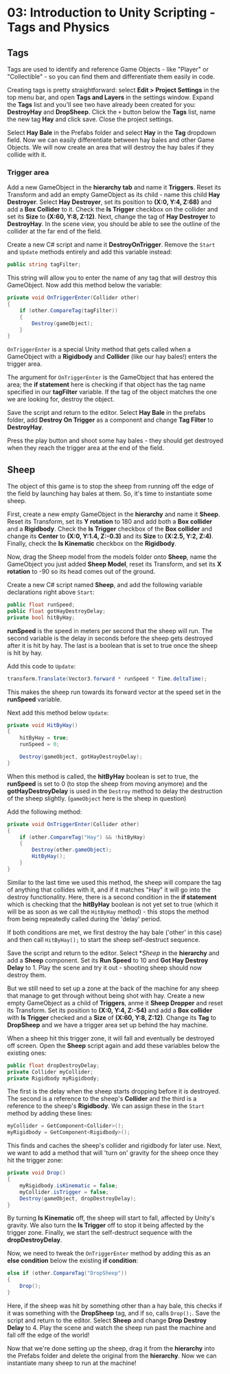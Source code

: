 # 03: Introduction to Unity Scripting - Tags and Physics

## Tags

Tags are used to identify and reference Game Objects - like "Player" or "Collectible" - so you can find them and differentiate them easily in code.

Creating tags is pretty straightforward: select **Edit > Project Settings** in the top menu bar, and open **Tags and Layers** in the settings window. Expand the **Tags** list and you'll see two have already been created for you: **DestroyHay** and **DropSheep**. Click the `+` button below the **Tags** list, name the new tag **Hay** and click save. Close the project settings.

Select **Hay Bale** in the Prefabs folder and select **Hay** in the **Tag** dropdown field. Now we can easily differentiate between hay bales and other Game Objects. We will now create an area that will destroy the hay bales if they collide with it.

### Trigger area

Add a new GameObject in the **hierarchy tab** and name it **Triggers**. Reset its Transform and add an empty GameObject as its child - name this child **Hay Destroyer**. Select **Hay Destroyer**, set its position to **(X:0, Y:4, Z:68)** and add a **Box Collider** to it. Check the **Is Trigger** checkbox on the collider and set its **Size** to **(X:60, Y:8, Z:12)**. Next, change the tag of **Hay Destroyer** to **DestroyHay**. In the scene view, you should be able to see the outline of the collider at the far end of the field.

Create a new C# script and name it **DestroyOnTrigger**. Remove the `Start` and `Update` methods entirely and add this variable instead:

```csharp
public string tagFilter;
```

This string will allow you to enter the name of any tag that will destroy this GameObject. Now add this method below the variable:

```csharp
private void OnTriggerEnter(Collider other) 
{
    if (other.CompareTag(tagFilter)) 
    {
        Destroy(gameObject); 
    }
}
```

`OnTriggerEnter` is a special Unity method that gets called when a GameObject with a **Rigidbody** and **Collider** (like our hay bales!) enters the trigger area.

The argument for `OnTriggerEnter` is the GameObject that has entered the area; the **if statement** here is checking if that object has the tag name specified in our **tagFilter** variable. If the tag of the object matches the one we are looking for, destroy the object.

Save the script and return to the editor. Select **Hay Bale** in the prefabs folder, add **Destroy On Trigger** as a component and change **Tag Filter** to **DestroyHay**.

Press the play button and shoot some hay bales - they should get destroyed when they reach the trigger area at the end of the field.

## Sheep

The object of this game is to stop the sheep from running off the edge of the field by launching hay bales at them. So, it's time to instantiate some sheep.

First, create a new empty GameObject in the **hierarchy** and name it **Sheep**. Reset its Transform, set its **Y rotation** to 180 and add both a **Box collider** and a **Rigidbody**. Check the **Is Trigger** checkbox of the **Box collider** and change its **Center** to **(X:0, Y:1.4, Z:-0.3)** and its **Size** to **(X:2.5, Y:2, Z:4)**. Finally, check the **Is Kinematic** checkbox on the **Rigidbody**.

Now, drag the Sheep model from the models folder onto **Sheep**, name the GameObject you just added **Sheep Model**, reset its Transform, and set its **X rotation** to -90 so its head comes out of the ground.

Create a new C# script named **Sheep**, and add the following variable declarations right above `Start`:

```csharp
public float runSpeed; 
public float gotHayDestroyDelay; 
private bool hitByHay; 
```

**runSpeed** is the speed in meters per second that the sheep will run. The second variable is the delay in seconds before the sheep gets destroyed after it is hit by hay. The last is a boolean that is set to true once the sheep is hit by hay.

Add this code to `Update`:

```csharp
transform.Translate(Vector3.forward * runSpeed * Time.deltaTime);
```

This makes the sheep run towards its forward vector at the speed set in the **runSpeed** variable.

Next add this method below `Update`:

```csharp
private void HitByHay()
{
    hitByHay = true; 
    runSpeed = 0;

    Destroy(gameObject, gotHayDestroyDelay);
}
```

When this method is called, the **hitByHay** boolean is set to true, the **runSpeed** is set to 0 (to stop the sheep from moving anymore) and the **gotHayDestroyDelay** is used in the `Destroy` method to delay the destruction of the sheep slightly. (`gameObject` here is the sheep in question)

Add the following method:

```csharp
private void OnTriggerEnter(Collider other) 
{
    if (other.CompareTag("Hay") && !hitByHay) 
    {
        Destroy(other.gameObject); 
        HitByHay(); 
    }
}
```

Similar to the last time we used this method, the sheep will compare the tag of anything that collides with it, and if it matches "Hay" it will go into the destroy functionality. Here, there is a second condition in the **if statement** which is checking that the **hitByHay** boolean is not yet set to true (which it will be as soon as we call the `HitByHay` method) - this stops the method from being repeatedly called during the 'delay' period.

If both conditions are met, we first destroy the hay bale ('other' in this case) and then call `HitByHay();` to start the sheep self-destruct sequence.

Save the script and return to the editor. Select **Sheep* in the **hierarchy** and add a **Sheep** component. Set its **Run Speed** to 10 and **Got Hay Destroy Delay** to 1. Play the scene and try it out - shooting sheep should now destroy them.

But we still need to set up a zone at the back of the machine for any sheep that manage to get through without being shot with hay. Create a new empty GameObject as a child of **Triggers**, anme it **Sheep Dropper** and reset its Transform. Set its position to **(X:0, Y:4, Z:-54)** and add a **Box collider** with **Is Trigger** checked and a **Size** of **(X:60, Y:8, Z:12)**. Change its **Tag** to **DropSheep** and we have a trigger area set up behind the hay machine.

When a sheep hit this trigger zone, it will fall and eventually be destroyed off screen. Open the **Sheep** script again and add these variables below the existing ones:

```csharp
public float dropDestroyDelay; 
private Collider myCollider; 
private Rigidbody myRigidbody; 
```

The first is the delay when the sheep starts dropping before it is destroyed. The second is a reference to the sheep's **Collider** and the third is a reference to the sheep's **Rigidbody**. We can assign these in the `Start` method by adding these lines:

```csharp
myCollider = GetComponent<Collider>();
myRigidbody = GetComponent<Rigidbody>();
```

This finds and caches the sheep's collider and rigidbody for later use. Next, we want to add a method that will 'turn on' gravity for the sheep once they hit the trigger zone:

```csharp
private void Drop()
{
    myRigidbody.isKinematic = false; 
    myCollider.isTrigger = false; 
    Destroy(gameObject, dropDestroyDelay); 
}
```

By turning **Is Kinematic** off, the sheep will start to fall, affected by Unity's gravity. We also turn the **Is Trigger** off to stop it being affected by the trigger zone. Finally, we start the self-destruct sequence with the **dropDestroyDelay**.

Now, we need to tweak the `OnTriggerEnter` method by adding this as an **else condition** below the existing **if condition**:

```csharp
else if (other.CompareTag("DropSheep"))
{
    Drop();
}
```

Here, if the sheep was hit by something other than a hay bale, this checks if it was something with the **DropSheep** tag, and if so, calls `Drop();`. Save the script and return to the editor. Select **Sheep** and change **Drop Destroy Delay** to 4. Play the scene and watch the sheep run past the machine and fall off the edge of the world!

Now that we're done setting up the sheep, drag it from the **hierarchy** into the Prefabs folder and delete the original from the **hierarchy**. Now we can instantiate many sheep to run at the machine!

